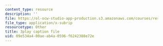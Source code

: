 ```yaml
---
content_type: resource
description: ''
file: https://ol-ocw-studio-app-production.s3.amazonaws.com/courses/res-2-002-finite-element-procedures-for-solids-and-structures-spring-2010/09e534a400aeab4a0596f6242388e72e_ieV1yZ1l7-c.srt
file_type: application/x-subrip
resourcetype: Other
title: 3play caption file
uid: 09e534a4-00ae-ab4a-0596-f6242388e72e
---
```

